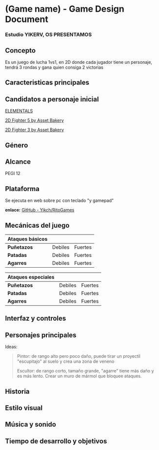 # (Game name) - Game Design Document

### Estudio YIKERV, OS PRESENTAMOS

## Concepto

Es un juego de lucha 1vs1, en 2D donde cada jugador tiene un personaje, tendrá 3 rondas y gana quien consiga 2 victorias

## Caracteristicas principales

## Candidatos a personaje inicial

[ELEMENTALS](https://itch.io/c/1853936/elementals)

[2D Fighter 5 by Asset Bakery](https://assetbakery.itch.io/2d-fighter-5)

[2D Fighter 3 by Asset Bakery](https://assetbakery.itch.io/2d-fighter-3)



## Género

## Alcance

PEGI 12

## Plataforma

Se ejecuta en web sobre pc con teclado "y gamepad"

**enlace:** [GitHub - Yikch/RitoGames](https://github.com/Yikch/RitoGames)



## Mecánicas del juego

| Ataques básicos |         |         |
| --------------- | ------- | ------- |
| **Puñetazos**   | Debiles | Fuertes |
| **Patadas**     | Debiles | Fuertes |
| **Agarres**     | Debiles | Fuertes |

| Ataques especiales |         |         |
| ------------------ | ------- | ------- |
| **Puñetazos**      | Debiles | Fuertes |
| **Patadas**        | Debiles | Fuertes |
| **Agarres**        | Debiles | Fuertes |

## Interfaz y controles

## Personajes principales

Ideas: 

> Pintor: de rango alto pero poco daño, puede tirar un proyectil "escupitajo" al suelo y crea una zona de veneno
> 
> Escultor: de rango corto, tamaño grande, "agarre" tiene más daño y es más lento. Crear un muro de mármol que bloquee ataques.

## Historia

## Estilo visual

## Música y sonido

## Tiempo de desarrollo y objetivos

